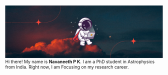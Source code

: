 ![Bio Picture](https://github.com/navaneethnpk/navaneethnpk/blob/main/4934f78426bc7e11.png)
Hi there! My name is <b>Navaneeth P K</b>. I am a PhD student in Astrophysics from India. Right now, I am Focusing on my research career.
